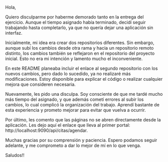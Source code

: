 Hola,

Quiero disculparme por haberme demorado tanto en la entrega del ejercicio. Aunque el tiempo asignado había terminado, decidí seguir trabajando hasta completarlo, ya que no quería dejar una aplicación sin interfaz.

Inicialmente, mi idea era crear dos repositorios diferentes. Sin embargo, aunque subí los cambios desde otra rama y hacia un repositorio remoto distinto, los cambios también se reflejaron en el repositorio del proyecto inicial. Esto no era mi intención y lamento mucho el inconveniente.

En este README planeaba incluir el enlace al segundo repositorio con los nuevos cambios, pero dado lo sucedido, ya no realizaré más modificaciones. Estoy disponible para explicar el código o realizar cualquier mejora que consideren necesaria.

Nuevamente, les pido una disculpa. Soy consciente de que me tardé mucho más tiempo del asignado, y que además cometí errores al subir los cambios, lo cual complicó la organización del trabajo. Aprendí bastante de esta experiencia y prometo mejorar para evitar que vuelva a ocurrir.

Por último, les comento que las páginas no se abren directamente desde la aplicación. Les dejo aquí el enlace que lleva al primer portal:
http://localhost:9090/api/citas/agendar.

Muchas gracias por su comprensión y paciencia. Espero podamos seguir adelante, y me comprometo a dar lo mejor de mí en lo que venga.

Saludos!!
